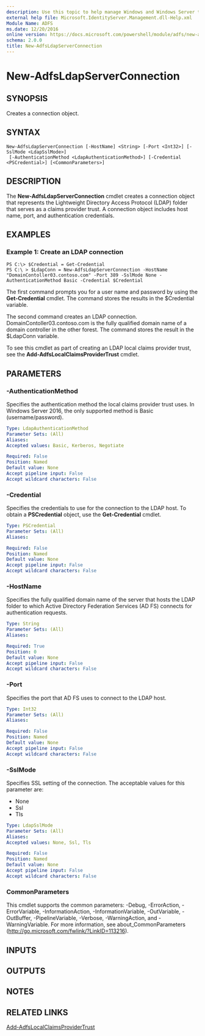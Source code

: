 ```yaml
---
description: Use this topic to help manage Windows and Windows Server technologies with Windows PowerShell.
external help file: Microsoft.IdentityServer.Management.dll-Help.xml
Module Name: ADFS
ms.date: 12/20/2016
online version: https://docs.microsoft.com/powershell/module/adfs/new-adfsldapserverconnection?view=windowsserver2019-ps&wt.mc_id=ps-gethelp
schema: 2.0.0
title: New-AdfsLdapServerConnection
---
```


# New-AdfsLdapServerConnection

## SYNOPSIS
Creates a connection object.

## SYNTAX

```
New-AdfsLdapServerConnection [-HostName] <String> [-Port <Int32>] [-SslMode <LdapSslMode>]
 [-AuthenticationMethod <LdapAuthenticationMethod>] [-Credential <PSCredential>] [<CommonParameters>]
```

## DESCRIPTION
The **New-AdfsLdapServerConnection** cmdlet creates a connection object that represents the Lightweight Directory Access Protocol (LDAP) folder that serves as a claims provider trust.
A connection object includes host name, port, and authentication credentials.

## EXAMPLES

### Example 1: Create an LDAP connection
```
PS C:\> $Credential = Get-Credential
PS C:\ > $LdapConn = New-AdfsLdapServerConnection -HostName "DomainContoller03.contoso.com" -Port 389 -SslMode None -AuthenticationMethod Basic -Credential $Credential
```

The first command prompts you for a user name and password by using the **Get-Credential** cmdlet.
The command stores the results in the $Credential variable.

The second command creates an LDAP connection.
DomainContoller03.contoso.com is the fully qualified domain name of a domain controller in the other forest.
The command stores the result in the $LdapConn variable.

To see this cmdlet as part of creating an LDAP local claims provider trust, see the **Add-AdfsLocalClaimsProviderTrust** cmdlet.

## PARAMETERS

### -AuthenticationMethod
Specifies the authentication method the local claims provider trust uses.
In Windows Server 2016, the only supported method is Basic (username/password).

```yaml
Type: LdapAuthenticationMethod
Parameter Sets: (All)
Aliases: 
Accepted values: Basic, Kerberos, Negotiate

Required: False
Position: Named
Default value: None
Accept pipeline input: False
Accept wildcard characters: False
```

### -Credential
Specifies the credentials to use for the connection to the LDAP host.
To obtain a **PSCredential** object, use the **Get-Credential** cmdlet.

```yaml
Type: PSCredential
Parameter Sets: (All)
Aliases: 

Required: False
Position: Named
Default value: None
Accept pipeline input: False
Accept wildcard characters: False
```

### -HostName
Specifies the fully qualified domain name of the server that hosts the LDAP folder to which Active Directory Federation Services (AD FS) connects for authentication requests.

```yaml
Type: String
Parameter Sets: (All)
Aliases: 

Required: True
Position: 0
Default value: None
Accept pipeline input: False
Accept wildcard characters: False
```

### -Port
Specifies the port that AD FS uses to connect to the LDAP host.

```yaml
Type: Int32
Parameter Sets: (All)
Aliases: 

Required: False
Position: Named
Default value: None
Accept pipeline input: False
Accept wildcard characters: False
```

### -SslMode
Specifies SSL setting of the connection.
The acceptable values for this parameter are:

- None 
- Ssl 
- Tls

```yaml
Type: LdapSslMode
Parameter Sets: (All)
Aliases: 
Accepted values: None, Ssl, Tls

Required: False
Position: Named
Default value: None
Accept pipeline input: False
Accept wildcard characters: False
```

### CommonParameters
This cmdlet supports the common parameters: -Debug, -ErrorAction, -ErrorVariable, -InformationAction, -InformationVariable, -OutVariable, -OutBuffer, -PipelineVariable, -Verbose, -WarningAction, and -WarningVariable. For more information, see about_CommonParameters (http://go.microsoft.com/fwlink/?LinkID=113216).

## INPUTS

## OUTPUTS

## NOTES

## RELATED LINKS

[Add-AdfsLocalClaimsProviderTrust](./Add-AdfsLocalClaimsProviderTrust.md)

